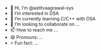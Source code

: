 - 👋 Hi, I’m @astitvaagrawal-sys
- 👀 I’m interested in DSA 
- 🌱 I’m currently learning C/C++ with DSA
- 💞️ I’m looking to collaborate on ...
- 📫 How to reach me ...
- 😄 Pronouns: ...
- ⚡ Fun fact: ...

<!---
astitvaagrawal-sys/astitvaagrawal-sys is a ✨ special ✨ repository because its `README.md` (this file) appears on your GitHub profile.
You can click the Preview link to take a look at your changes.
--->
